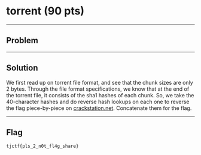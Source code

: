 # torrent (90 pts)

---

## Problem

---

## Solution
We first read up on torrent file format, and see that the chunk sizes are only 2 bytes. Through the file format specifications, we know that at the end of the torrent file, it consists of the sha1 hashes of each chunk. So, we take the 40-character hashes and do reverse hash lookups on each one to reverse the flag piece-by-piece on [crackstation.net](https://crackstation.net/). Concatenate them for the flag.

---

## Flag
`tjctf{pls_2_n0t_fl4g_share}`